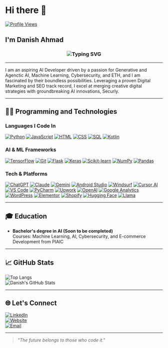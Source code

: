 # Hi there 👋  
[![Profile Views](https://komarev.com/ghpvc/?username=danish-ahmad-ai&color=blue)](https://github.com/danish-ahmad-ai)

## I'm Danish Ahmad

<div align="center">
  <h3>
    <img src="https://readme-typing-svg.herokuapp.com?font=Fira+Code&size=24&pause=1000&color=00FF7F&center=true&vCenter=true&width=650&lines=Top-Rated+Digital+Marketer+%26+SEO+Expert;Future-Ready+AI+Developer+%F0%9F%9A%80;Cybersecurity+Enthusiast+%26+ETH+in+Training%F0%9F%94%90;Let's+Code+%26+Create+the+Future." alt="Typing SVG" />
  </h3>
</div>

---

I am an aspiring AI Developer driven by a passion for Generative and Agenctic AI, Machine Learning, Cybersecurity, and ETH, and I am fascinated by their boundless possibilities. Leveraging a proven Digital Marketing and SEO track record, I excel at merging creative digital strategies with groundbreaking AI innovations, Securly.

---

## 👨‍💻 Programming and Technologies

### **Languages I Code In**
<a href="https://www.python.org" target="_blank">![Python](https://img.shields.io/badge/-Python-4B8BBE?logo=python&logoColor=white&style=flat-square)</a> <a href="https://developer.mozilla.org/en-US/docs/Web/JavaScript" target="_blank">![JavaScript](https://img.shields.io/badge/-JavaScript-F7E018?logo=javascript&logoColor=black&style=flat-square)</a> <a href="https://www.w3.org/html/" target="_blank">![HTML](https://img.shields.io/badge/-HTML-E34F26?logo=html5&logoColor=white&style=flat-square)</a> <a href="https://www.w3.org/Style/CSS/" target="_blank">![CSS](https://img.shields.io/badge/-CSS-1572B6?logo=css3&logoColor=white&style=flat-square)</a> <a href="https://www.mysql.com" target="_blank">![SQL](https://img.shields.io/badge/-SQL-336791?logo=mysql&logoColor=white&style=flat-square)</a> <a href="https://kotlinlang.org" target="_blank">![Kotlin](https://img.shields.io/badge/-Kotlin-0095D5?logo=kotlin&logoColor=white&style=flat-square)</a>

### **AI & ML Frameworks**
<a href="https://www.tensorflow.org" target="_blank">![TensorFlow](https://img.shields.io/badge/-TensorFlow-FF6F00?logo=tensorflow&logoColor=white&style=flat-square)</a> <a href="https://git-scm.com" target="_blank">![Git](https://img.shields.io/badge/-Git-F05032?logo=git&logoColor=white&style=flat-square)</a> <a href="https://flask.palletsprojects.com" target="_blank">![Flask](https://img.shields.io/badge/-Flask-000000?logo=flask&logoColor=white&style=flat-square)</a> <a href="https://keras.io" target="_blank">![Keras](https://img.shields.io/badge/-Keras-D00000?logo=keras&logoColor=white&style=flat-square)</a> <a href="https://scikit-learn.org" target="_blank">![Scikit-learn](https://img.shields.io/badge/-Scikit--learn-F7931E?logo=scikit-learn&logoColor=white&style=flat-square)</a> <a href="https://numpy.org" target="_blank">![NumPy](https://img.shields.io/badge/-NumPy-013243?logo=numpy&logoColor=white&style=flat-square)</a> <a href="https://pandas.pydata.org" target="_blank">![Pandas](https://img.shields.io/badge/-Pandas-150458?logo=pandas&logoColor=white&style=flat-square)</a>

### Tech & Platforms

<a href="https://chat.openai.com" target="_blank">![ChatGPT](https://img.shields.io/badge/-ChatGPT-4E8DFF?logo=openai&logoColor=white&style=flat-square)</a> <a href="https://www.anthropic.com/index/claude" target="_blank">![Claude](https://img.shields.io/badge/-Claude-008080?logo=anthropic&logoColor=white&style=flat-square)</a> <a href="https://workspace.google.com/products/gemini/" target="_blank">![Gemini](https://img.shields.io/badge/-Gemini-0F9D58?logo=google&logoColor=white&style=flat-square)</a> <a href="https://developer.android.com/studio" target="_blank">![Android Studio](https://img.shields.io/badge/-Android%20Studio-3DDC84?logo=android-studio&logoColor=white&style=flat-square)</a> <a href="https://codeium.com/windsurf" target="_blank">![Windsurf](https://img.shields.io/badge/-Windsurf-DAA520?logo=python&logoColor=white&style=flat-square)</a> <a href="https://www.cursor.com/" target="_blank">![Cursor AI](https://img.shields.io/badge/-Cursor%20AI-000000?logo=cursor&logoColor=white&style=flat-square)</a> <a href="https://code.visualstudio.com/" target="_blank">![VS Code](https://img.shields.io/badge/-VS%20Code-007ACC?logo=visual-studio-code&logoColor=white&style=flat-square)</a> <a href="https://www.jetbrains.com/pycharm/" target="_blank">![PyCharm](https://img.shields.io/badge/-PyCharm-000000?logo=pycharm&logoColor=white&style=flat-square)</a> <a href="https://www.upwork.com/freelancers/~01b3efdafc36974754" target="_blank">![Upwork](https://img.shields.io/badge/-Upwork-4CAF50?logo=upwork&logoColor=white&style=flat-square)</a> <a href="https://platform.openai.com" target="_blank">![OpenAI](https://img.shields.io/badge/-OpenAI-412991?logo=openai&logoColor=white&style=flat-square)</a> <a href="https://analytics.google.com" target="_blank">![Google Analytics](https://img.shields.io/badge/-Google%20Analytics-E37400?logo=google-analytics&logoColor=white&style=flat-square)</a> <a href="https://wordpress.org" target="_blank">![WordPress](https://img.shields.io/badge/-WordPress-21759B?logo=wordpress&logoColor=white&style=flat-square)</a> <a href="https://elementor.com" target="_blank">![Elementor](https://img.shields.io/badge/-Elementor-CF245A?logo=elementor&logoColor=white&style=flat-square)</a> <a href="https://www.shopify.com" target="_blank">![Shopify](https://img.shields.io/badge/-Shopify-95BF47?logo=shopify&logoColor=white&style=flat-square)</a> <a href="https://huggingface.co" target="_blank">![Hugging Face](https://img.shields.io/badge/-Hugging%20Face-FFD700?logo=huggingface&logoColor=black&style=flat-square)</a> <a href="https://llama.ai" target="_blank">![Llama](https://img.shields.io/badge/-Llama-FF4500?logo=meta&logoColor=white&style=flat-square)</a>

---

## 🎓 Education  
- **Bachelor's degree in AI (Soon to be completed)**  
  Courses: Machine Learning, AI, Cybersecurity, and E-commerce Development from PIAIC  

---

## 📈 GitHub Stats
![Top Langs](https://github-readme-stats.vercel.app/api/top-langs/?username=danish-ahmad-ai&layout=compact&theme=gruvbox)  
![Danish's GitHub Stats](https://github-readme-stats.vercel.app/api?username=danish-ahmad-ai&show_icons=true&theme=radical)

---

## 🌐 Let's Connect

[![LinkedIn](https://img.shields.io/badge/-LinkedIn-0A66C2?logo=linkedin&logoColor=white&style=flat-square)](http://www.linkedin.com/in/danish-ahmad-digital-marketer)  
[![Website](https://img.shields.io/badge/-Website-FF5722?logo=google-chrome&logoColor=white&style=flat-square)](https://danishahmad.xyz)  
[![Email](https://img.shields.io/badge/-Email-D14836?logo=gmail&logoColor=white&style=flat-square)](mailto:mrdanishkhb@gmail.com)

---

> *"The future belongs to those who code it."*
